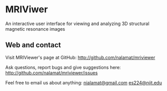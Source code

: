 # MRIViwer

An interactive user interface for viewing and analyzing 3D structural magnetic resonance images


## Web and contact

Visit MRIViewer's page at GitHub:
    http://github.com/nalamat/mriviewer

Ask questions, report bugs and give suggestions here:
    http://github.com/nalamat/mriviewer/issues

Feel free to email us about anything:
    nialamat@gmail.com
    es224@njit.edu